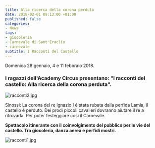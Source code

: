 ```yaml
---
title: Alla ricerca della corona perduta
date: 2018-02-01 09:13:00 +01:00
published: false
categories:
- News
tags:
- giocoleria
- Carnevale di Sant'Eraclio
- carnevale
subtitle: I Racconti del Castello
---
```


Domenica 28 gennaio, 4 e 11 febbraio 2018.

### I ragazzi dell'Academy Circus presentano: "I racconti del castello: Alla ricerca della corona perduta".

![racconti2.jpg](/uploads/racconti2.jpg)

Sinossi:
La corona del re Ignazio I é stata rubata dalla perfida Lamia, il castello è perduto. Dei prodi piccoli cavalieri dovranno aiutare  il re a ritrovarla. Per poter festeggiare così il Carnevale.

**Spettacolo itinerante con il coinvolgimento del pubblico per le vie del castello. Tra 
giocoleria, danza aerea e perfidi mostri.**

![racconti1.jpg](/uploads/racconti1.jpg)
